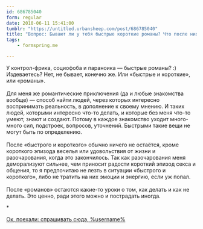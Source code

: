 ```yaml
---
id: 686785040
form: regular
date: 2010-06-11 15:41:00
tumblr: "https://untitled.urbansheep.com/post/686785040"
title: "Вопрос: Бывают ли у тебя быстрые короткие романы? Что после них остаётся?"
tags:
    - formspring.me

---
```


<p class="formspringmeAnswer">У контрол-фрика, социофоба и параноика — быстрые романы? :) Издеваетесь? Нет, не бывает, конечно же. Или «быстрые и короткие», или «романы».<br/><br/>
Для меня же романтические приключения (да и любые знакомства вообще) — способ найти людей, через которых интересно воспринимать реальность, в дополнение к своему мнению. И таких людей, которыми интересно что-то делать, и которые без меня что-то умеют, знают и создают. Потому в каждое знакомство уходит много-много сил, подстроек, вопросов, уточнений. Быстрыми такие вещи не могут быть по определению.<br/><br/>
После «быстрого и короткого» обычно ничего не остаётся, кроме короткого эпизода веселья или удовольствия от жизни и разочарования, когда это закончилось. Так как разочарования меня деморализуют сильнее, чем приносит радости короткий эпизод секса и общения, то я предпочитаю не лезть в ситуации «быстрого и короткого», либо не тратить на них эмоции и энергию, если уж попал.<br/><br/>
После «романов» остаются какие-то уроки о том, как делать и как не делать. Это ценно, ради этого можно и пострадать иногда.</p>

<p>*</p>

<p class="formspringmeFooter">
    <a href="http://formspring.me/urbansheep?utm_medium=social&amp;utm_source=tumblr&amp;utm_campaign=shareanswer">Ок, поехали: спрашивать сюда, %username%</a>
</p>

